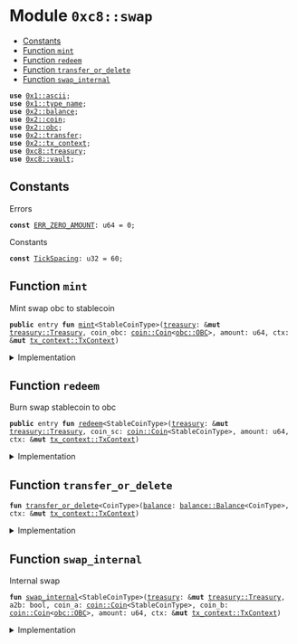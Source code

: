
<a name="0xc8_swap"></a>

# Module `0xc8::swap`



-  [Constants](#@Constants_0)
-  [Function `mint`](#0xc8_swap_mint)
-  [Function `redeem`](#0xc8_swap_redeem)
-  [Function `transfer_or_delete`](#0xc8_swap_transfer_or_delete)
-  [Function `swap_internal`](#0xc8_swap_swap_internal)


<pre><code><b>use</b> <a href="">0x1::ascii</a>;
<b>use</b> <a href="">0x1::type_name</a>;
<b>use</b> <a href="../../../.././build/Sui/docs/balance.md#0x2_balance">0x2::balance</a>;
<b>use</b> <a href="../../../.././build/Sui/docs/coin.md#0x2_coin">0x2::coin</a>;
<b>use</b> <a href="../../../.././build/Sui/docs/obc.md#0x2_obc">0x2::obc</a>;
<b>use</b> <a href="../../../.././build/Sui/docs/transfer.md#0x2_transfer">0x2::transfer</a>;
<b>use</b> <a href="../../../.././build/Sui/docs/tx_context.md#0x2_tx_context">0x2::tx_context</a>;
<b>use</b> <a href="treasury.md#0xc8_treasury">0xc8::treasury</a>;
<b>use</b> <a href="vault.md#0xc8_vault">0xc8::vault</a>;
</code></pre>



<a name="@Constants_0"></a>

## Constants


<a name="0xc8_swap_ERR_ZERO_AMOUNT"></a>

Errors


<pre><code><b>const</b> <a href="swap.md#0xc8_swap_ERR_ZERO_AMOUNT">ERR_ZERO_AMOUNT</a>: u64 = 0;
</code></pre>



<a name="0xc8_swap_TickSpacing"></a>

Constants


<pre><code><b>const</b> <a href="swap.md#0xc8_swap_TickSpacing">TickSpacing</a>: u32 = 60;
</code></pre>



<a name="0xc8_swap_mint"></a>

## Function `mint`

Mint swap obc to stablecoin


<pre><code><b>public</b> entry <b>fun</b> <a href="swap.md#0xc8_swap_mint">mint</a>&lt;StableCoinType&gt;(<a href="treasury.md#0xc8_treasury">treasury</a>: &<b>mut</b> <a href="treasury.md#0xc8_treasury_Treasury">treasury::Treasury</a>, coin_obc: <a href="../../../.././build/Sui/docs/coin.md#0x2_coin_Coin">coin::Coin</a>&lt;<a href="../../../.././build/Sui/docs/obc.md#0x2_obc_OBC">obc::OBC</a>&gt;, amount: u64, ctx: &<b>mut</b> <a href="../../../.././build/Sui/docs/tx_context.md#0x2_tx_context_TxContext">tx_context::TxContext</a>)
</code></pre>



<details>
<summary>Implementation</summary>


<pre><code><b>public</b> entry <b>fun</b> <a href="swap.md#0xc8_swap_mint">mint</a>&lt;StableCoinType&gt;(
    <a href="treasury.md#0xc8_treasury">treasury</a>: &<b>mut</b> Treasury,
    coin_obc: Coin&lt;OBC&gt;,
    amount: u64,
    ctx: &<b>mut</b> TxContext,
) {
    <b>assert</b>!(<a href="../../../.././build/Sui/docs/coin.md#0x2_coin_value">coin::value</a>&lt;OBC&gt;(&coin_obc) &gt; 0, <a href="swap.md#0xc8_swap_ERR_ZERO_AMOUNT">ERR_ZERO_AMOUNT</a>);
    <a href="swap.md#0xc8_swap_swap_internal">swap_internal</a>&lt;StableCoinType&gt;(
        <a href="treasury.md#0xc8_treasury">treasury</a>,
        <b>false</b>,
        <a href="../../../.././build/Sui/docs/coin.md#0x2_coin_zero">coin::zero</a>&lt;StableCoinType&gt;(ctx),
        coin_obc,
        amount,
        ctx,
    );
}
</code></pre>



</details>

<a name="0xc8_swap_redeem"></a>

## Function `redeem`

Burn swap stablecoin to obc


<pre><code><b>public</b> entry <b>fun</b> <a href="swap.md#0xc8_swap_redeem">redeem</a>&lt;StableCoinType&gt;(<a href="treasury.md#0xc8_treasury">treasury</a>: &<b>mut</b> <a href="treasury.md#0xc8_treasury_Treasury">treasury::Treasury</a>, coin_sc: <a href="../../../.././build/Sui/docs/coin.md#0x2_coin_Coin">coin::Coin</a>&lt;StableCoinType&gt;, amount: u64, ctx: &<b>mut</b> <a href="../../../.././build/Sui/docs/tx_context.md#0x2_tx_context_TxContext">tx_context::TxContext</a>)
</code></pre>



<details>
<summary>Implementation</summary>


<pre><code><b>public</b> entry <b>fun</b> <a href="swap.md#0xc8_swap_redeem">redeem</a>&lt;StableCoinType&gt;(
    <a href="treasury.md#0xc8_treasury">treasury</a>: &<b>mut</b> Treasury,
    coin_sc: Coin&lt;StableCoinType&gt;,
    amount: u64,
    ctx: &<b>mut</b> TxContext,
) {
    <b>assert</b>!(<a href="../../../.././build/Sui/docs/coin.md#0x2_coin_value">coin::value</a>&lt;StableCoinType&gt;(&coin_sc) &gt; 0, <a href="swap.md#0xc8_swap_ERR_ZERO_AMOUNT">ERR_ZERO_AMOUNT</a>);
    <a href="swap.md#0xc8_swap_swap_internal">swap_internal</a>&lt;StableCoinType&gt;(
        <a href="treasury.md#0xc8_treasury">treasury</a>,
        <b>true</b>,
        coin_sc,
        <a href="../../../.././build/Sui/docs/coin.md#0x2_coin_zero">coin::zero</a>&lt;OBC&gt;(ctx),
        amount,
        ctx,
    );
}
</code></pre>



</details>

<a name="0xc8_swap_transfer_or_delete"></a>

## Function `transfer_or_delete`



<pre><code><b>fun</b> <a href="swap.md#0xc8_swap_transfer_or_delete">transfer_or_delete</a>&lt;CoinType&gt;(<a href="../../../.././build/Sui/docs/balance.md#0x2_balance">balance</a>: <a href="../../../.././build/Sui/docs/balance.md#0x2_balance_Balance">balance::Balance</a>&lt;CoinType&gt;, ctx: &<b>mut</b> <a href="../../../.././build/Sui/docs/tx_context.md#0x2_tx_context_TxContext">tx_context::TxContext</a>)
</code></pre>



<details>
<summary>Implementation</summary>


<pre><code><b>fun</b> <a href="swap.md#0xc8_swap_transfer_or_delete">transfer_or_delete</a>&lt;CoinType&gt;(
    <a href="../../../.././build/Sui/docs/balance.md#0x2_balance">balance</a>: Balance&lt;CoinType&gt;,
    ctx: &<b>mut</b> TxContext
) {
    <b>if</b> (<a href="../../../.././build/Sui/docs/balance.md#0x2_balance_value">balance::value</a>(&<a href="../../../.././build/Sui/docs/balance.md#0x2_balance">balance</a>) &gt; 0) {
        <a href="../../../.././build/Sui/docs/transfer.md#0x2_transfer_public_transfer">transfer::public_transfer</a>(<a href="../../../.././build/Sui/docs/coin.md#0x2_coin_from_balance">coin::from_balance</a>(<a href="../../../.././build/Sui/docs/balance.md#0x2_balance">balance</a>, ctx), <a href="../../../.././build/Sui/docs/tx_context.md#0x2_tx_context_sender">tx_context::sender</a>(ctx));
    } <b>else</b> {
        <a href="../../../.././build/Sui/docs/balance.md#0x2_balance_destroy_zero">balance::destroy_zero</a>(<a href="../../../.././build/Sui/docs/balance.md#0x2_balance">balance</a>);
    }
}
</code></pre>



</details>

<a name="0xc8_swap_swap_internal"></a>

## Function `swap_internal`

Internal swap


<pre><code><b>fun</b> <a href="swap.md#0xc8_swap_swap_internal">swap_internal</a>&lt;StableCoinType&gt;(<a href="treasury.md#0xc8_treasury">treasury</a>: &<b>mut</b> <a href="treasury.md#0xc8_treasury_Treasury">treasury::Treasury</a>, a2b: bool, coin_a: <a href="../../../.././build/Sui/docs/coin.md#0x2_coin_Coin">coin::Coin</a>&lt;StableCoinType&gt;, coin_b: <a href="../../../.././build/Sui/docs/coin.md#0x2_coin_Coin">coin::Coin</a>&lt;<a href="../../../.././build/Sui/docs/obc.md#0x2_obc_OBC">obc::OBC</a>&gt;, amount: u64, ctx: &<b>mut</b> <a href="../../../.././build/Sui/docs/tx_context.md#0x2_tx_context_TxContext">tx_context::TxContext</a>)
</code></pre>



<details>
<summary>Implementation</summary>


<pre><code><b>fun</b> <a href="swap.md#0xc8_swap_swap_internal">swap_internal</a>&lt;StableCoinType&gt;(
    <a href="treasury.md#0xc8_treasury">treasury</a>: &<b>mut</b> Treasury,
    a2b: bool, // <b>true</b> a-&gt;b , <b>false</b> b-&gt;a
    coin_a: Coin&lt;StableCoinType&gt;,
    coin_b: Coin&lt;OBC&gt;,
    amount: u64,
    ctx: &<b>mut</b> TxContext,
) {
    <b>let</b> vault_key = <a href="_into_string">type_name::into_string</a>(<a href="_get">type_name::get</a>&lt;StableCoinType&gt;());
    <b>let</b> mut_vault = <a href="treasury.md#0xc8_treasury_borrow_mut_vault">treasury::borrow_mut_vault</a>&lt;StableCoinType&gt;(<a href="treasury.md#0xc8_treasury">treasury</a>, vault_key);
    <b>let</b> current_sqrt_price = <a href="vault.md#0xc8_vault_vault_current_sqrt_price">vault::vault_current_sqrt_price</a>(mut_vault);
    <b>let</b> (balance_a, balance_b) = <a href="vault.md#0xc8_vault_swap">vault::swap</a>&lt;StableCoinType&gt;(
        mut_vault,
        coin_a,
        coin_b,
        a2b,
        <b>true</b>,
        amount,
        0, // ? unuse
        current_sqrt_price,
        ctx
    );
    <a href="swap.md#0xc8_swap_transfer_or_delete">transfer_or_delete</a>(balance_a, ctx);
    <a href="swap.md#0xc8_swap_transfer_or_delete">transfer_or_delete</a>(balance_b, ctx);
}
</code></pre>



</details>
